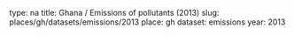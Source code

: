 type: na
title: Ghana / Emissions of pollutants (2013)
slug: places/gh/datasets/emissions/2013
place: gh
dataset: emissions
year: 2013
